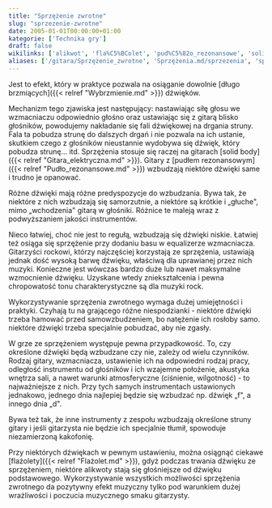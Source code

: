 ```yaml
---
title: "Sprzężenie zwrotne"
slug: "sprzezenie-zwrotne"
date: 2005-01-01T00:00:00+01:00
kategorie: ['Technika gry']
draft: false
wikilinks: ['alikwot', 'fla%C5%BColet', 'pud%C5%82o_rezonansowe', 'solid_body', 'wybrzmienie']
aliases: ['/gitara/Sprzężenie_zwrotne', 'Sprzężenia.md/sprzezenia', 'sprzężenie-zwrotne']
---
```

Jest to efekt, który w praktyce pozwala na osiąganie dowolnie [długo
brzmiących]({{< relref "Wybrzmienie.md" >}}) dźwięków.

Mechanizm tego zjawiska jest następujący: nastawiając siłę głosu we
wzmacniaczu odpowiednio głośno oraz ustawiając się z gitarą blisko
głośników, powodujemy nakładanie się fali dźwiękowej na drgania
struny. Fala ta pobudza strunę do dalszych drgań i nie pozwala na ich
ustanie, skutkiem czego z głośników nieustannie wydobywa się dźwięk,
który pobudza strunę... itd. Sprzężenia stosuje się raczej na gitarach
[solid body]({{< relref "Gitara_elektryczna.md" >}}). Gitary z [pudłem
rezonansowym]({{< relref "Pudło_rezonansowe.md" >}}) wzbudzają niektóre dźwięki
same i trudno je opanować.

Różne dźwięki mają różne predyspozycje do wzbudzania. Bywa tak, że
niektóre z nich wzbudzają się samorzutnie, a niektóre są krótkie i
„głuche", mimo „wchodzenia" gitarą w głośniki. Różnice te maleją wraz
z podwyższaniem jakości instrumentów.

Nieco łatwiej, choć nie jest to regułą, wzbudzają się dźwięki niskie.
Łatwiej też osiąga się sprzężenie przy dodaniu basu w equalizerze
wzmacniacza. Gitarzyści rockowi, którzy najczęściej korzystają ze
sprzężenia, ustawiają jednak dość wysoką barwę dźwięku, właściwą dla
uprawianej przez nich muzyki. Konieczne jest wówczas bardzo duże lub
nawet maksymalne wzmocnienie dźwięku. Uzyskane wtedy zniekształcenia i
pewna chropowatość tonu charakterystyczne są dla muzyki rock.

Wykorzystywanie sprzężenia zwrotnego wymaga dużej umiejętności i
praktyki. Czyhają tu na grającego różne niespodzianki - niektóre dźwięki
trzeba hamować przed samowzbudzeniem, bo natężenie ich rosłoby samo.
niektóre dźwięki trzeba specjalnie pobudzać, aby nie zgasły.

W grze ze sprzężeniem występuje pewna przypadkowość. To, czy określone
dźwięki będą wzbudzane czy nie, zależy od wielu czynników. Rodzaj
gitary, wzmacniacza, ustawienie ich na odpowiedni rodzaj pracy,
odległość instrumentu od głośników i ich wzajemne położenie, akustyka
wnętrza sali, a nawet warunki atmosferyczne (ciśnienie, wilgotność) - to
najważniejsze z nich. Przy tych samych instrumentach ustawionych
jednakowo, jednego dnia najlepiej będzie się wzbudzać np. dźwięk „f", a
innego dnia „d".

Bywa też tak, że inne instrumenty z zespołu wzbudzają określone struny
gitary i jeśli gitarzysta nie będzie ich specjalnie tłumił, spowoduje
niezamierzoną kakofonię.

Przy niektórych dźwiękach w pewnym ustawieniu, można osiągnąć ciekawe
[flażolety]({{< relref "Flażolet.md" >}}), gdyż podczas trwania dźwięku ze
sprzężeniem, niektóre alikwoty<!-- link nie odnosił się do niczego: 'Sprzężenie zwrotne' ('content/Sprzężenie_zwrotne.md') links to 'alikwot' ('content/alikwot.md') and that does not exist --> stają się
głośniejsze od dźwięku podstawowego. Wykorzystywanie wszystkich
możliwości sprzężenia zwrotnego da pozytywny efekt muzyczny tylko pod
warunkiem dużej wrażliwości i poczucia muzycznego smaku gitarzysty.

